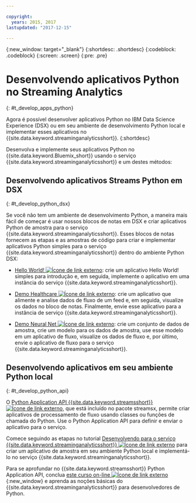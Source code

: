 ```yaml
---

copyright:
  years: 2015, 2017
lastupdated: "2017-12-15"

---
```


<!-- Attribute definitions -->
{:new_window: target="_blank"}
{:shortdesc: .shortdesc}
{:codeblock: .codeblock}
{:screen: .screen}
{:pre: .pre}

# Desenvolvendo aplicativos Python no Streaming Analytics
{: #t_develop_apps_python}

Agora é possível desenvolver aplicativos Python no IBM Data Science Experience (DSX) ou em seu ambiente de desenvolvimento Python local e implementar esses aplicativos no {{site.data.keyword.streaminganalyticsshort}}.
{:shortdesc}

Desenvolva e implemente seus aplicativos Python no {{site.data.keyword.Bluemix_short}} usando o serviço {{site.data.keyword.streaminganalyticsshort}} e um destes métodos:


## Desenvolvendo aplicativos Streams Python em DSX
{: #t_develop_python_dsx}

Se você não tem um ambiente de desenvolvimento Python, a maneira mais fácil de começar é usar nossos blocos de notas em DSX e criar aplicativos Python de amostra para o serviço {{site.data.keyword.streaminganalyticsshort}}. Esses blocos de notas fornecem as etapas e as amostras de código para criar e implementar aplicativos Python simples para o serviço {{site.data.keyword.streaminganalyticsshort}} dentro do ambiente Python DSX:

* [Hello World! ![Ícone de link externo](../../icons/launch-glyph.svg "Ícone de link externo")](https://apsportal.ibm.com/exchange/public/entry/view/9fc33ce7301f10e21a9f92039ca9c6e8): crie um aplicativo Hello World! simples para introdução e, em seguida, implemente o aplicativo em uma instância do serviço {{site.data.keyword.streaminganalyticsshort}}.

* [Demo Healthcare ![Ícone de link externo](../../icons/launch-glyph.svg "Ícone de link externo")](https://apsportal.ibm.com/exchange/public/entry/view/9fc33ce7301f10e21a9f92039cad29a6): crie um aplicativo que alimente e analise dados de fluxo de um feed e, em seguida, visualize os dados no bloco de notas. Finalmente, envie esse aplicativo para a instância de serviço {{site.data.keyword.streaminganalyticsshort}}.

* [Demo Neural Net ![Ícone de link externo](../../icons/launch-glyph.svg "Ícone de link externo")](https://apsportal.ibm.com/exchange/public/entry/view/9fc33ce7301f10e21a9f92039ca60bb7): crie um conjunto de dados de amostra, crie um modelo para os dados de amostra, use esse modelo em um aplicativo de fluxo, visualize os dados de fluxo e, por último, envie o aplicativo de fluxo para o serviço {{site.data.keyword.streaminganalyticsshort}}.

## Desenvolvendo aplicativos em seu ambiente Python local
 {: #t_develop_python_api}

 O [Python Application API {{site.data.keyword.streamsshort}} ![Ícone de link externo](../../icons/launch-glyph.svg "Ícone de link externo")](http://ibmstreams.github.io/streamsx.documentation/docs/python/python-appapi-devguide/#50-api-features), que está incluído no pacote streamsx, permite criar aplicativos de processamento de fluxo usando classes ou funções de chamada do Python. Use o Python Application API para definir e enviar o aplicativo para o serviço.

Comece seguindo as etapas no tutorial [Desenvolvendo para o serviço {{site.data.keyword.streaminganalyticsshort}} ![Ícone de link externo](../../icons/launch-glyph.svg "Ícone de link externo")](http://ibmstreams.github.io/streamsx.documentation/docs/python/1.6/python-appapi-devguide-2a/index.html) para criar um aplicativo de amostra em seu ambiente Python local e implementá-lo no serviço {{site.data.keyword.streaminganalyticsshort}}.

Para se aprofundar no {{site.data.keyword.streamsshort}} Python Application API, conclua [este curso on-line ![Ícone de link externo](../../icons/launch-glyph.svg "Ícone de link externo")](https://developer.ibm.com/courses/all/streaming-analytics-basics-python-developers/){:new_window} e aprenda as noções básicas do {{site.data.keyword.streaminganalyticsshort}} para desenvolvedores de Python.
